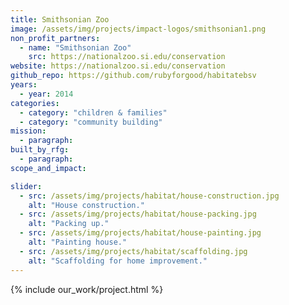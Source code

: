 ```yaml
---
title: Smithsonian Zoo
image: /assets/img/projects/impact-logos/smithsonian1.png
non_profit_partners:
  - name: "Smithsonian Zoo"
    src: https://nationalzoo.si.edu/conservation
website: https://nationalzoo.si.edu/conservation
github_repo: https://github.com/rubyforgood/habitatebsv
years:
  - year: 2014
categories:
  - category: "children & families"
  - category: "community building"
mission:
  - paragraph:
built_by_rfg:
  - paragraph:
scope_and_impact:

slider:
  - src: /assets/img/projects/habitat/house-construction.jpg
    alt: "House construction."
  - src: /assets/img/projects/habitat/house-packing.jpg
    alt: "Packing up."
  - src: /assets/img/projects/habitat/house-painting.jpg
    alt: "Painting house."
  - src: /assets/img/projects/habitat/scaffolding.jpg
    alt: "Scaffolding for home improvement."
---
```


{% include our_work/project.html %}
